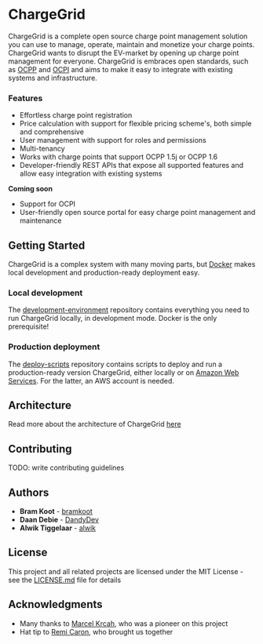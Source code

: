 # ChargeGrid

ChargeGrid is a complete open source charge point management solution you can use to manage, operate, maintain and monetize your charge points. ChargeGrid wants to disrupt the EV-market by opening up charge point management for everyone. ChargeGrid is embraces open standards, such as [OCPP](http://www.openchargealliance.org/) and [OCPI](https://github.com/ocpi/ocpi) and aims to make it easy to integrate with existing systems and infrastructure.

### Features

- Effortless charge point registration
- Price calculation with support for flexible pricing scheme's, both simple and comprehensive
- User management with support for roles and permissions
- Multi-tenancy
- Works with charge points that support OCPP 1.5j or OCPP 1.6
- Developer-friendly REST APIs that expose all supported features and allow easy integration with existing systems

**Coming soon**

- Support for OCPI
- User-friendly open source portal for easy charge point management and maintenance

## Getting Started

ChargeGrid is a complex system with many moving parts, but [Docker](https://www.docker.com/) makes local development and production-ready deployment easy.

### Local development

The [development-environment](https://github.com/chargegrid/development-environment) repository contains everything you need to run ChargeGrid locally, in development mode. Docker is the only prerequisite!

### Production deployment

The [deploy-scripts](https://github.com/chargegrid/deploy-scripts) repository contains scripts to deploy and run a production-ready version ChargeGrid, either locally or on [Amazon Web Services](https://aws.amazon.com/). For the latter, an AWS account is needed.

## Architecture

Read more about the architecture of ChargeGrid [here](docs/architecture.md)

## Contributing

TODO: write contributing guidelines

## Authors

- **Bram Koot** - [bramkoot](https://github.com/bramkoot)
- **Daan Debie** - [DandyDev](https://github.com/DandyDev)
- **Alwik Tiggelaar** - [alwik](https://github.com/alwik)

## License

This project and all related projects are licensed under the MIT License - see the [LICENSE.md](LICENSE.md) file for details

## Acknowledgments

- Many thanks to [Marcel Krcah](https://github.com/mkrcah), who was a pioneer on this project
- Hat tip to [Remi Caron](https://twitter.com/the_undutchable), who brought us together